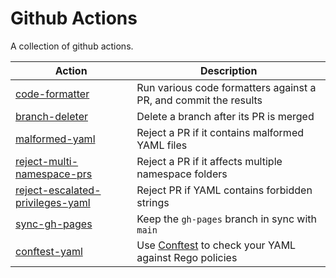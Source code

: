 # Github Actions

A collection of github actions.

<!-- markdownlint-disable MD013 -->
| Action       | Description                                              |
|--------------|----------------------------------------------------------|
| [code-formatter](code-formatter) | Run various code formatters against a PR, and commit the results |
| [branch-deleter](branch-deleter) | Delete a branch after its PR is merged |
| [malformed-yaml](malformed-yaml) | Reject a PR if it contains malformed YAML files |
| [reject-multi-namespace-prs](reject-multi-namespace-prs) | Reject a PR if it affects multiple namespace folders |
| [reject-escalated-privileges-yaml](reject-escalated-privileges-yaml) | Reject PR if YAML contains forbidden strings |
| [sync-gh-pages](sync-gh-pages) | Keep the `gh-pages` branch in sync with `main` |
| [conftest-yaml](conftest-yaml) | Use [Conftest] to check your YAML against Rego policies |
<!-- markdownlint-enable MD013 -->

[Conftest]: https://www.conftest.dev/
